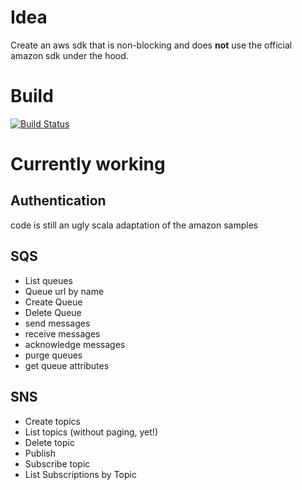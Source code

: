 # Idea

Create an aws sdk that is non-blocking and does **not** use the official amazon sdk under the hood.

# Build

[![Build Status](https://travis-ci.org/bomgar/reactive-aws.svg?branch=master)](https://travis-ci.org/bomgar/reactive-aws)

# Currently working
## Authentication 
code is still an ugly scala adaptation of the amazon samples

## SQS
* List queues
* Queue url by name
* Create Queue
* Delete Queue
* send messages
* receive messages
* acknowledge messages
* purge queues
* get queue attributes

## SNS
* Create topics
* List topics (without paging, yet!)
* Delete topic
* Publish
* Subscribe topic
* List Subscriptions by Topic